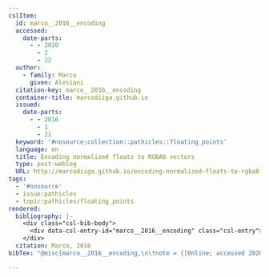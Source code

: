 ```yaml
---
cslItem:
  id: marco__2016__encoding
  accessed:
    date-parts:
      - - 2020
        - 2
        - 22
  author:
    - family: Marco
      given: Alesiani
  citation-key: marco__2016__encoding
  container-title: marcodiiga.github.io
  issued:
    date-parts:
      - - 2016
        - 1
        - 21
  keyword: '#nosource;collection::pathicles::floating_points'
  language: en
  title: Encoding normalized floats to RGBA8 vectors
  type: post-weblog
  URL: http://marcodiiga.github.io/encoding-normalized-floats-to-rgba8-vectors
tags:
  - '#nosource'
  - issue:pathicles
  - topic:pathicles/floating_points
rendered:
  bibliography: |-
    <div class="csl-bib-body">
      <div data-csl-entry-id="marco__2016__encoding" class="csl-entry">Marco, A. 2016 “Encoding normalized floats to RGBA8 vectors,” <i>marcodiiga.github.io</i>, 21 January. Available at: <a href='http://marcodiiga.github.io/encoding-normalized-floats-to-rgba8-vectors'>http://marcodiiga.github.io/encoding-normalized-floats-to-rgba8-vectors</a> (Accessed: February 22, 2020).</div>
    </div>
  citation: Marco, 2016
bibTex: "@misc{marco__2016__encoding,\n\tnote = {[Online; accessed 2020-02-22]},\n\tauthor = {Marco, Alesiani},\n\tyear = {2016},\n\tmonth = {jan 21},\n\ttitle = {Encoding normalized floats to {RGBA8} vectors},\n\thowpublished = {http://marcodiiga.github.io/encoding-normalized-floats-to-rgba8-vectors},\n}\n\n"

---
```

